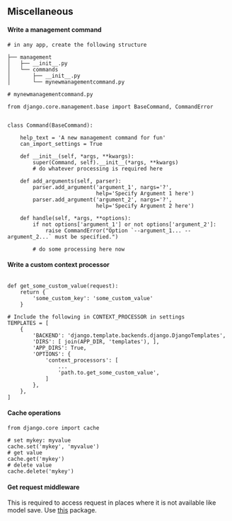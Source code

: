 ## Miscellaneous

#### Write a management command

```
# in any app, create the following structure

├── management
│   ├── __init__.py
│   └── commands
│       ├── __init__.py
│       └── mynewmanagementcommand.py

```

```
# mynewmanagementcommand.py

from django.core.management.base import BaseCommand, CommandError


class Command(BaseCommand):

    help_text = 'A new management command for fun'
    can_import_settings = True

    def __init__(self, *args, **kwargs):
        super(Command, self).__init__(*args, **kwargs)
        # do whatever processing is required here

    def add_arguments(self, parser):
        parser.add_argument('argument_1', nargs='?',
                            help='Specify Argument 1 here')
        parser.add_argument('argument_2', nargs='?',
                            help='Specify Argument 2 here')

    def handle(self, *args, **options):
        if not options['argument_1'] or not options['argument_2']:
            raise CommandError("Option `--argument_1... --argument_2...` must be specified.")

        # do some processing here now
```

#### Write a custom context processor

```

def get_some_custom_value(request):
    return {
        'some_custom_key': 'some_custom_value'
    }

# Include the following in CONTEXT_PROCESSOR in settings
TEMPLATES = [
    {
        'BACKEND': 'django.template.backends.django.DjangoTemplates',
        'DIRS': [ join(APP_DIR, 'templates'), ],
        'APP_DIRS': True,
        'OPTIONS': {
            'context_processors': [
                ...
                'path.to.get_some_custom_value',
            ]
        },
    },
]

```

#### Cache operations

```
from django.core import cache

# set mykey: myvalue
cache.set('mykey', 'myvalue')
# get value
cache.get('mykey')
# delete value
cache.delete('mykey')
```

#### Get request middleware

This is required to access request in places where it is not available like model save. Use [this](https://pypi.org/project/django-contrib-requestprovider/) package.

